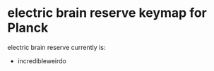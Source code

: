 # electric brain reserve keymap for Planck

electric brain reserve currently is:

- incredibleweirdo
